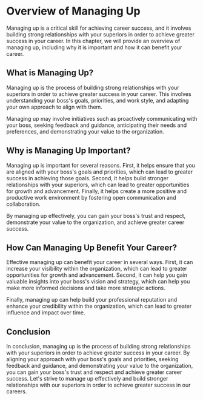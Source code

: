 # Overview of Managing Up

Managing up is a critical skill for achieving career success, and it involves building strong relationships with your superiors in order to achieve greater success in your career. In this chapter, we will provide an overview of managing up, including why it is important and how it can benefit your career.

What is Managing Up?
--------------------

Managing up is the process of building strong relationships with your superiors in order to achieve greater success in your career. This involves understanding your boss's goals, priorities, and work style, and adapting your own approach to align with them.

Managing up may involve initiatives such as proactively communicating with your boss, seeking feedback and guidance, anticipating their needs and preferences, and demonstrating your value to the organization.

Why is Managing Up Important?
-----------------------------

Managing up is important for several reasons. First, it helps ensure that you are aligned with your boss's goals and priorities, which can lead to greater success in achieving those goals. Second, it helps build stronger relationships with your superiors, which can lead to greater opportunities for growth and advancement. Finally, it helps create a more positive and productive work environment by fostering open communication and collaboration.

By managing up effectively, you can gain your boss's trust and respect, demonstrate your value to the organization, and achieve greater career success.

How Can Managing Up Benefit Your Career?
----------------------------------------

Effective managing up can benefit your career in several ways. First, it can increase your visibility within the organization, which can lead to greater opportunities for growth and advancement. Second, it can help you gain valuable insights into your boss's vision and strategy, which can help you make more informed decisions and take more strategic actions.

Finally, managing up can help build your professional reputation and enhance your credibility within the organization, which can lead to greater influence and impact over time.

Conclusion
----------

In conclusion, managing up is the process of building strong relationships with your superiors in order to achieve greater success in your career. By aligning your approach with your boss's goals and priorities, seeking feedback and guidance, and demonstrating your value to the organization, you can gain your boss's trust and respect and achieve greater career success. Let's strive to manage up effectively and build stronger relationships with our superiors in order to achieve greater success in our careers.

